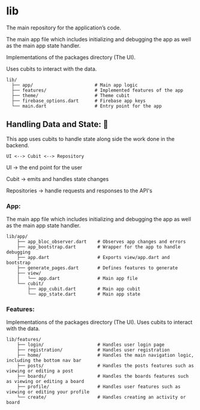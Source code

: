 # lib

The main repository for the application’s code.

The main app file which includes initializing and debugging the app as well as the main app state handler.

Implementations of the packages directory (The UI).

Uses cubits to interact with the data.

```
lib/
  ├── app/                       # Main app logic
  ├── features/                  # Implemented features of the app
  ├── theme/                     # Theme cubit
  ├── firebase_options.dart      # Firebase app keys
  └── main.dart                  # Entry point for the app
```

## Handling Data and State: 💾

This app uses cubits to handle state along side the work done in the backend.

`UI <--> Cubit <--> Repository`

UI -> the end point for the user

Cubit -> emits and handles state changes

Repositories -> handle requests and responses to the API's



### App:

The main app file which includes initializing and debugging the app as well as the main app state handler.

```
lib/app/
    ├── app_bloc_observer.dart    # Observes app changes and errors
    ├── app_bootstrap.dart        # Wrapper for the app to handle debugging
    ├── app.dart                  # Exports view/app.dart and bootstrap
    ├── generate_pages.dart       # Defines features to generate
    ├── view/
    │   └── app.dart              # Main app file
    └── cubit/
        ├── app_cubit.dart        # Main app cubit
        └── app_state.dart        # Main app state
```

### Features:

Implementations of the packages directory (The UI).
Uses cubits to interact with the data.

```
lib/features/
    ├── login/                    # Handles user login page
    ├── registration/             # Handles user registration
    ├── home/                     # Handles the main navigation logic, including the bottom nav bar
    ├── posts/                    # Handles the posts features such as viewing or editing a post
    ├── boards/                   # Handles the boards features such as viewing or editing a board
    ├── profile/                  # Handles user features such as viewing or editing your profile
    └── create/                   # Handles creating an activity or board
```
